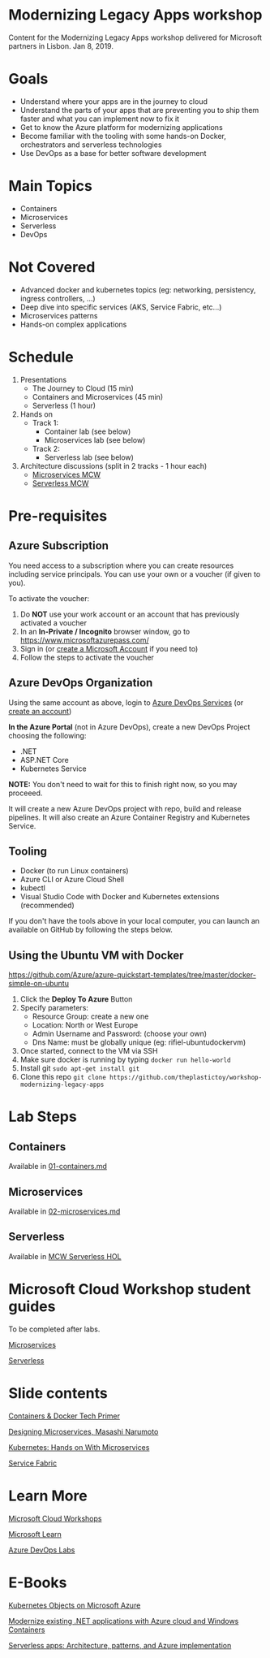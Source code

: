 # Modernizing Legacy Apps workshop
Content for the Modernizing Legacy Apps workshop delivered for Microsoft partners in Lisbon. Jan 8, 2019.

# Goals

- Understand where your apps are in the journey to cloud
- Understand the parts of your apps that are preventing you to ship them faster and what you can implement now to fix it
- Get to know the Azure platform for modernizing applications
- Become familiar with the tooling with some hands-on Docker, orchestrators and serverless technologies
- Use DevOps as a base for better software development

# Main Topics
- Containers
- Microservices
- Serverless
- DevOps

# Not Covered

- Advanced docker and kubernetes topics (eg: networking, persistency, ingress controllers, ...)
- Deep dive into specific services (AKS, Service Fabric, etc...)
- Microservices patterns
- Hands-on complex applications

# Schedule

1. Presentations
    - The Journey to Cloud (15 min)
    - Containers and Microservices (45 min)
    - Serverless (1 hour)
2. Hands on
    - Track 1:
        - Container lab (see below)
        - Microservices lab (see below)
    - Track 2:
        - Serverless lab (see below)
3. Architecture discussions (split in 2 tracks - 1 hour each)
    - [Microservices MCW](https://github.com/Microsoft/MCW-Microservices-architecture/blob/master/Whiteboard%20design%20session/WDS%20student%20guide%20-%20Microservices%20architecture.md) 
    - [Serverless MCW](https://github.com/Microsoft/MCW-Serverless-architecture/blob/master/Whiteboard%20design%20session/WDS%20student%20guide%20-%20Serverless%20architecture.md)

# Pre-requisites

## Azure Subscription

You need access to a subscription where you can create resources including service principals. You can use your own or a voucher (if given to you).

To activate the voucher:

1. Do **NOT** use your work account or an account that has previously activated a voucher
2. In an **In-Private / Incognito** browser window, go to <https://www.microsoftazurepass.com/>  
3. Sign in (or [create a Microsoft Account](https://account.microsoft.com/account?lang=en-us) if you need to)
4. Follow the steps to activate the voucher

## Azure DevOps Organization 

Using the same account as above, login to [Azure DevOps Services](https://azure.microsoft.com/en-us/services/devops/) (or [create an account](https://azure.microsoft.com/en-us/services/devops/))

**In the Azure Portal** (not in Azure DevOps), create a new DevOps Project choosing the following:

- .NET
- ASP.NET Core
- Kubernetes Service

**NOTE:** You don't need to wait for this to finish right now, so you may proceeed.

It will create a new Azure DevOps project with repo, build and release pipelines. It will also create an Azure Container Registry and Kubernetes Service. 

## Tooling

* Docker (to run Linux containers)
* Azure CLI or Azure Cloud Shell
* kubectl 
* Visual Studio Code with Docker and Kubernetes extensions (recommended)

If you don't have the tools above in your local computer, you can launch an available on GitHub by following the steps below.

## Using the Ubuntu VM with Docker

https://github.com/Azure/azure-quickstart-templates/tree/master/docker-simple-on-ubuntu

1. Click the **Deploy To Azure** Button
2. Specify parameters:
    - Resource Group: create a new one
    - Location: North or West Europe
    - Admin Username and Password: (choose your own)
    - Dns Name: must be globally unique (eg: rifiel-ubuntudockervm)
3. Once started, connect to the VM via SSH
4. Make sure docker is running by typing `docker run hello-world`
5. Install git `sudo apt-get install git`
6. Clone this repo `git clone https://github.com/theplastictoy/workshop-modernizing-legacy-apps`

# Lab Steps

## Containers

Available in [01-containers.md](01-containers.md)

## Microservices

Available in [02-microservices.md](02-microservices.md)

## Serverless

Available in [MCW Serverless HOL](https://github.com/Microsoft/MCW-Serverless-architecture/tree/master/Hands-on%20lab)

# Microsoft Cloud Workshop student guides

To be completed after labs.

[Microservices](https://github.com/Microsoft/MCW-Microservices-architecture/blob/master/Whiteboard%20design%20session/WDS%20student%20guide%20-%20Microservices%20architecture.md) 

[Serverless](https://github.com/Microsoft/MCW-Serverless-architecture/blob/master/Whiteboard%20design%20session/WDS%20student%20guide%20-%20Serverless%20architecture.md)

# Slide contents

[Containers & Docker Tech Primer](https://azurecitadel.com/cloud-native/tech-primer-containers/)

[Designing Microservices, Masashi Narumoto](https://www.slideshare.net/masashin/designing-microservices)

[Kubernetes: Hands on With Microservices](https://azurecitadel.com/cloud-native/kubernetes/)

[Service Fabric](https://docs.microsoft.com/en-us/azure/service-fabric/)

# Learn More

[Microsoft Cloud Workshops](https://github.com/Microsoft/MCW)

[Microsoft Learn](https://docs.microsoft.com/en-us/learn/)

[Azure DevOps Labs](https://www.azuredevopslabs.com/)

# E-Books

[Kubernetes Objects on Microsoft Azure](https://azure.microsoft.com/en-us/resources/kubernetes-objects-on-microsoft-azure/en-us/)

[Modernize existing .NET applications with Azure cloud and Windows Containers](https://docs.microsoft.com/en-us/dotnet/standard/modernize-with-azure-and-containers/)

[Serverless apps: Architecture, patterns, and Azure implementation](https://docs.microsoft.com/en-us/dotnet/standard/serverless-architecture/)
